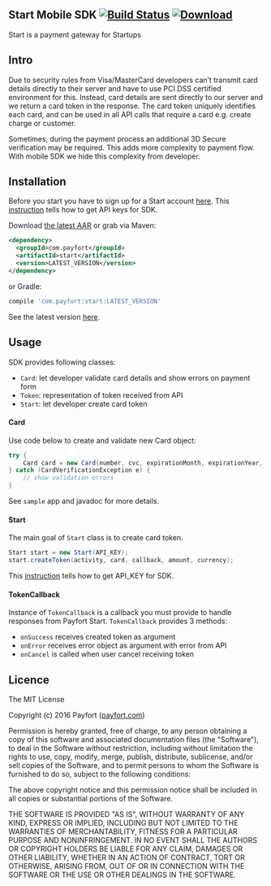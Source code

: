 ## Start Mobile SDK [![Build Status](https://api.travis-ci.org/payfort/start-android-sdk.svg?branch=master)](https://travis-ci.org/payfort/start-android-sdk/) [ ![Download](https://api.bintray.com/packages/pavel-gabriel/payfort/start/images/download.svg) ](https://bintray.com/pavel-gabriel/payfort/start/_latestVersion)
Start is a payment gateway for Startups

## Intro
Due to security rules from Visa/MasterCard developers can’t transmit card details directly to their server and have to use PCI DSS certified environment for this. Instead, card details are sent directly to our server and we return a card token in the response. The card token uniquely identifies each card, and can be used in all API calls that require a card e.g. create charge or customer.

Sometimes, during the payment process an additional 3D Secure verification may be required. This adds more complexity to payment flow. With mobile SDK we hide this complexity from developer.

## Installation
Before you start you have to sign up for a Start account [here](https://dashboard.start.payfort.com/#/public/sign_up?secretLink=true). This [instruction](https://docs.start.payfort.com/guides/api_keys/#how-to-get-api-keys) tells how to get API keys for SDK.

Download [the latest AAR](https://bintray.com/pavel-gabriel/payfort/start/_latestVersion) or grab via Maven:
```xml
<dependency>
  <groupId>com.payfort</groupId>
  <artifactId>start</artifactId>
  <version>LATEST_VERSION</version>
</dependency>
```
or Gradle:
```groovy
compile 'com.payfort:start:LATEST_VERSION'
```
See the latest version [here](https://github.com/payfort/start-android-sdk/releases).

## Usage
SDK provides following classes:
+ `Card`: let developer validate card details and show errors on payment form
+ `Token`: representation of token received from API
+ `Start`: let developer create card token

#### Card
Use code below to create and validate new Card object:
```java
try {
    Card card = new Card(number, cvc, expirationMonth, expirationYear, owner);
} catch (CardVerificationException e) {
    // show validation errors
}
```
See `sample` app and javadoc for more details.

#### Start
The main goal of `Start` class is to create card token.
```java
Start start = new Start(API_KEY);
start.createToken(activity, card, callback, amount, currency);
```
This [instruction](https://docs.start.payfort.com/guides/api_keys/#how-to-get-api-keys) tells how to get API_KEY for SDK.

#### TokenCallback
Instance of `TokenCallback` is a callback you must provide to handle responses from Payfort Start. `TokenCallback` provides 3 methods:
+ `onSuccess` receives created token as argument
+ `onError` receives error object as argument with error from API
+ `onCancel` is called when user cancel receiving token

## Licence
The MIT License

Copyright (c) 2016 Payfort ([payfort.com](http://www.payfort.com/))

Permission is hereby granted, free of charge, to any person obtaining a copy of this software and associated documentation files (the "Software"), to deal in the Software without restriction, including without limitation the rights to use, copy, modify, merge, publish, distribute, sublicense, and/or sell copies of the Software, and to permit persons to whom the Software is furnished to do so, subject to the following conditions:

The above copyright notice and this permission notice shall be included in all copies or substantial portions of the Software.

THE SOFTWARE IS PROVIDED "AS IS", WITHOUT WARRANTY OF ANY KIND, EXPRESS OR IMPLIED, INCLUDING BUT NOT LIMITED TO THE WARRANTIES OF MERCHANTABILITY, FITNESS FOR A PARTICULAR PURPOSE AND NONINFRINGEMENT. IN NO EVENT SHALL THE AUTHORS OR COPYRIGHT HOLDERS BE LIABLE FOR ANY CLAIM, DAMAGES OR OTHER LIABILITY, WHETHER IN AN ACTION OF CONTRACT, TORT OR OTHERWISE, ARISING FROM, OUT OF OR IN CONNECTION WITH THE SOFTWARE OR THE USE OR OTHER DEALINGS IN THE SOFTWARE.
